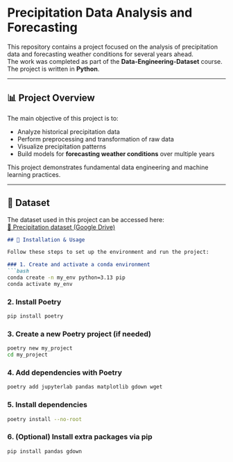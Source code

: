 # Precipitation Data Analysis and Forecasting

This repository contains a project focused on the analysis of precipitation data and forecasting weather conditions for several years ahead.  
The work was completed as part of the **Data-Engineering-Dataset** course.  
The project is written in **Python**.

---

## 📊 Project Overview
The main objective of this project is to:
- Analyze historical precipitation data  
- Perform preprocessing and transformation of raw data  
- Visualize precipitation patterns  
- Build models for **forecasting weather conditions** over multiple years  

This project demonstrates fundamental data engineering and machine learning practices.

---

## 📂 Dataset
The dataset used in this project can be accessed here:  
[📎 Precipitation dataset (Google Drive)](https://drive.google.com/file/d/1NPjKJoVKQWytdYYEIFn7WQGVL6Tljo_L/view?usp=drive_link)


````markdown
## 🚀 Installation & Usage

Follow these steps to set up the environment and run the project:

### 1. Create and activate a conda environment
```bash
conda create -n my_env python=3.13 pip
conda activate my_env
````

### 2. Install Poetry

```bash
pip install poetry
```

### 3. Create a new Poetry project (if needed)

```bash
poetry new my_project
cd my_project
```

### 4. Add dependencies with Poetry

```bash
poetry add jupyterlab pandas matplotlib gdown wget
```

### 5. Install dependencies

```bash
poetry install --no-root
```

### 6. (Optional) Install extra packages via pip
```bash
pip install pandas gdown
```


